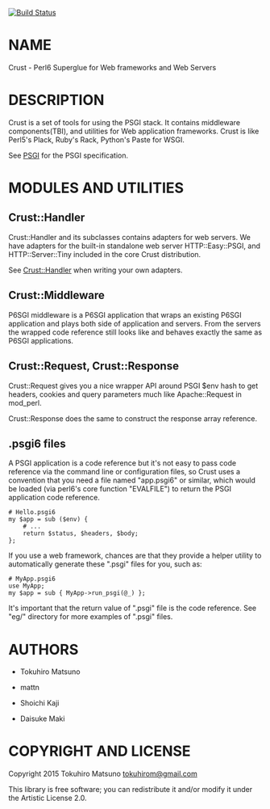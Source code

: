 [![Build Status](https://travis-ci.org/tokuhirom/p6-Crust.svg?branch=master)](https://travis-ci.org/tokuhirom/p6-Crust)

NAME
====

Crust - Perl6 Superglue for Web frameworks and Web Servers

DESCRIPTION
===========

Crust is a set of tools for using the PSGI stack. It contains middleware components(TBI), and utilities for Web application frameworks. Crust is like Perl5's Plack, Ruby's Rack, Python's Paste for WSGI.

See [PSGI](PSGI) for the PSGI specification.

MODULES AND UTILITIES
=====================

Crust::Handler
--------------

Crust::Handler and its subclasses contains adapters for web servers. We have adapters for the built-in standalone web server HTTP::Easy::PSGI, and HTTP::Server::Tiny included in the core Crust distribution.

See [Crust::Handler](Crust::Handler) when writing your own adapters.

Crust::Middleware
-----------------

P6SGI middleware is a P6SGI application that wraps an existing P6SGI application and plays both side of application and servers. From the servers the wrapped code reference still looks like and behaves exactly the same as P6SGI applications.

Crust::Request, Crust::Response
-------------------------------

Crust::Request gives you a nice wrapper API around PSGI $env hash to get headers, cookies and query parameters much like Apache::Request in mod_perl.

Crust::Response does the same to construct the response array reference.

.psgi6 files
------------

A PSGI application is a code reference but it's not easy to pass code reference via the command line or configuration files, so Crust uses a convention that you need a file named "app.psgi6" or similar, which would be loaded (via perl6's core function "EVALFILE") to return the PSGI application code reference.

    # Hello.psgi6
    my $app = sub ($env) {
        # ...
        return $status, $headers, $body;
    };

If you use a web framework, chances are that they provide a helper utility to automatically generate these ".psgi" files for you, such as:

    # MyApp.psgi6
    use MyApp;
    my $app = sub { MyApp->run_psgi(@_) };

It's important that the return value of ".psgi" file is the code reference. See "eg/" directory for more examples of ".psgi" files.

AUTHORS
=======

  * Tokuhiro Matsuno

  * mattn

  * Shoichi Kaji

  * Daisuke Maki

COPYRIGHT AND LICENSE
=====================

Copyright 2015 Tokuhiro Matsuno <tokuhirom@gmail.com>

This library is free software; you can redistribute it and/or modify it under the Artistic License 2.0.
